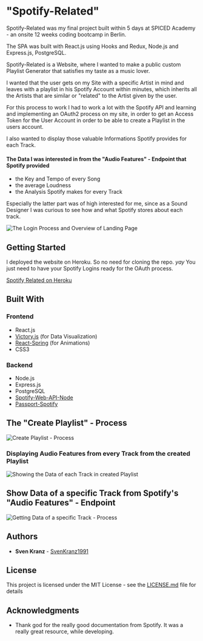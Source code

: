 # "Spotify-Related"

Spotify-Related was my final project built within 5 days at SPICED Academy - an onsite 12 weeks coding bootcamp in Berlin.

The SPA was built with React.js using Hooks and Redux, Node.js and Express.js, PostgreSQL.

Spotify-Related is a Website, where I wanted to make a public custom Playlist Generator that satisfies my taste as a music lover.

I wanted that the user gets on my Site with a specific Artist in mind and leaves with a playlist in his Spotify Account within minutes, which inherits all the Artists that are similar or "related" to the Artist given by the user.

For this process to work I had to work a lot with the Spotify API and learning and implementing an OAuth2 process on my site, in order to get an Access Token for the User Account in order to be able to create a Playlist in the users account.

I also wanted to display those valuable Informations Spotify provides for each Track.

#### The Data I was interested in from the "Audio Features" - Endpoint that Spotify provided

-   the Key and Tempo of every Song
-   the average Loudness
-   the Analysis Spotify makes for every Track

Especially the latter part was of high interested for me, since as a Sound Designer I was curious to see how and what Spotify stores about each track.

![The Login Process and Overview of Landing Page](readmegifs/Gif_1_640px_Login.gif)

## Getting Started

I deployed the website on Heroku. So no need for cloning the repo. _yay_
You just need to have your Spotify Logins ready for the OAuth process.

[Spotify Related on Heroku](https://www.spotifyrelated.herokuapp.com)

## Built With

### Frontend

-   React.js
-   [Victory.js](https://formidable.com/open-source/victory/) (for Data Visualization)
-   [React-Spring](https://www.react-spring.io/) (for Animations)
-   CSS3

### Backend

-   Node.js
-   Express.js
-   PostgreSQL
-   [Spotify-Web-API-Node](https://www.npmjs.com/package/spotify-web-api-node)
-   [Passport-Spotify](https://github.com/JMPerez/passport-spotify)

## The "Create Playlist" - Process

![Create Playlist - Process](readmegifs/Gif_1_640px_CreatePlaylist.gif)

### Displaying Audio Features from every Track from the created Playlist

![Showing the Data of each Track in created Playlist](readmegifs/Gif_1_640px_TrackListData.gif)

## Show Data of a specific Track from Spotify's "Audio Features" - Endpoint

![Getting Data of a specific Track - Process](readmegifs/Gif_1_640px_SingleData.gif)

## Authors

-   **Sven Kranz** - [SvenKranz1991](https://github.com/SvenKranz1991)

## License

This project is licensed under the MIT License - see the [LICENSE.md](LICENSE.md) file for details

## Acknowledgments

-   Thank god for the really good documentation from Spotify. It was a really great resource, while developing.
